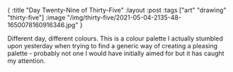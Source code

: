 {
:title "Day Twenty-Nine of Thirty-Five"
:layout :post
:tags ["art" "drawing" "thirty-five"]
:image "/img/thirty-five/2021-05-04-2135-48-1650078160916346.jpg"
}

Different day, different colours. This is a colour palette I actually stumbled upon yesterday when trying to find a generic way of creating a pleasing palette - probably not one I would have initially aimed for but it has caught my attention.

